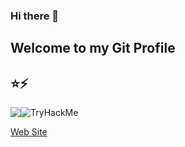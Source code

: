 ### Hi there 👋
## Welcome to my Git Profile

## ⭐⚡

<div style="display:flex;flex-flow:wrap">
  
  <img src="https://images.credly.com/size/110x110/images/248dad75-1218-4de6-9592-5fc3b89566b4/edX_-_Cloud_Computing_Core_.png" />
<!--   <img src="https://tryhackme.com/drenvllx/badges/burped" /> -->
<!--   <img src="https://images.credly.com/size/110x110/images/248dad75-1218-4de6-9592-5fc3b89566b4/edX_-_Cloud_Computing_Core_.png" /> -->
    <img src="https://tryhackme-badges.s3.amazonaws.com/drenvllx.png" alt="TryHackMe">
</div>

<a href="https://google.com">Web Site </a>
